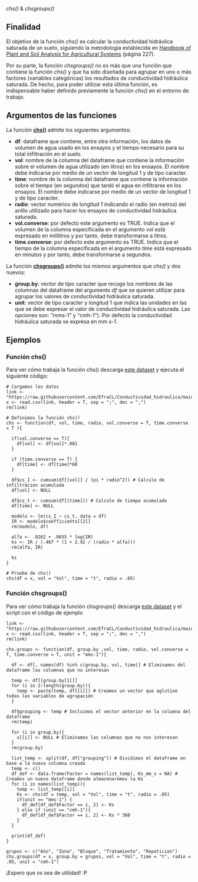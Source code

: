 *chs()* & *chsgroups()*

## Finalidad

El objetivo de la función *chs()* es calcular la conductividad hidráulica saturada de un suelo, siguiendo la metodología establecida en [Handbook of Plant and Soil Analysis for Agricultural Systems](https://zenodo.org/record/2553445) (página 227).

Por su parte, la función *chsgroups()* no es más que una función que contiene la función *chs()* y que ha sido diseñada para agrupar en uno o más factores (variables categóricas) los resultados de conductividad hidráulica saturada. De hecho, para poder utilizar esta última función, es indispensable haber definido previamente la función *chs()* en el entorno de trabajo.

## Argumentos de las funciones

La función [**chs()**](https://github.com/EfraCL/Conductividad_hidraulica/blob/main/Script_chs_chsgroups_functions.R) admite los siguientes argumentos:
- **df**: dataframe que contiene, entre otra información, los datos de volumen de agua usado en los ensayos y el tiempo necesario para su total infiltración en el suelo.
- **vol**: nombre de la columna del dataframe que contiene la información sobre el volumen de agua utilizado (en litros) en los ensayos. El nombre debe indicarse por medio de un vector de longitud 1 y de tipo caracter.
- **time**: nombre de la columna del dataframe que contiene la información sobre el tiempo (en segundos) que tardó el agua en infiltrarse en los ensayos. El nombre debe indicarse por medio de un vector de longitud 1 y de tipo caracter.
- **radio**: vector numérico de longitud 1 indicando el radio (en metros) del anillo utilizado para hacer los ensayos de conductividad hidráulica saturada.
- **vol.converse**: por defecto este argumento es TRUE. Indica que el volumen de la columna especificada en el argumento *vol* está expresado en mililitros y por tanto, debe transformarse a litros.
- **time.converse**: por defecto este argumento es TRUE. Indica que el tiempo de la columna especificada en el argumento *time* está expresado en minutos y por tanto, debe transformarse a segundos.

La función [**chsgroups()**](https://github.com/EfraCL/Conductividad_hidraulica/blob/main/Script_chs_chsgroups_functions.R) admite los mismos argumentos que *chs()* y dos nuevos:
- **group.by**: vector de tipo caracter que recoge los nombres de las columnas del dataframe del argumento *df* que se quieren utilizar para agrupar los valores de conductividad hidráulica saturada.
- **unit**: vector de tipo caracter y longitud 1 que indica las unidades en las que se debe expresar el valor de conductividad hidráulica saturada. Las opciones son: "mms-1" y "cmh-1"). Por defecto la conductividad hidráulica saturada se expresa en mm s-1.

## Ejemplos

### Función chs()
Para ver cómo trabaja la función chs() descarga [este dataset](https://github.com/EfraCL/Conductividad_hidraulica/blob/main/prueba_chs.csv) y ejecuta el siguiente código:

~~~~
# Cargamos los datos
link <- "https://raw.githubusercontent.com/EfraCL/Conductividad_hidraulica/main/prueba_chs.csv"
x <- read.csv(link, header = T, sep = ";", dec = ",")
rm(link)

# Definimos la función chs()
chs <- function(df, vol, time, radio, vol.converse = T, time.converse = T ){
  
  if(vol.converse == T){
    df[vol] <- df[vol]*.001
  } 
  
  if (time.converse == T) {
    df[time] <- df[time]*60
  }
  
  df$cs_I <- cumsum(df[[vol]] / (pi * radio^2)) # Calculo de infiltracion acumulada
  df[vol] <- NULL
  
  df$cs_t <- cumsum(df[[time]]) # Calculo de tiempo acumulado
  df[time] <- NULL
  
  modelo <- lm(cs_I ~ cs_t, data = df)
  IR <- modelo$coefficients[[2]]
  rm(modelo, df)
  
  alfa <- .0262 + .0035 * log(IR)
  ks <- IR / (.467 * (1 + 2.92 / (radio * alfa)))
  rm(alfa, IR)
  
  ks
}

# Prueba de chs()
chs(df = x, vol = "Vol", time = "t", radio = .05)

~~~~

### Función chsgroups()
Para ver cómo trabaja la función chsgroups() descarga [este dataset](https://github.com/EfraCL/Conductividad_hidraulica/blob/main/prueba_chsgroups.csv) y el script con el código de ejemplo

~~~~
link <- "https://raw.githubusercontent.com/EfraCL/Conductividad_hidraulica/main/prueba_chsgroups.csv"
x <- read.csv(link, header = T, sep = ";", dec = ",")
rm(link)

chs.groups <- function(df, group.by ,vol, time, radio, vol.converse = T, time.converse = T, unit = "mms-1"){
  
  df <- df[, names(df) %in% c(group.by, vol, time)] # Eliminamos del dataframe las columnas que no interesan
  
  temp <- df[[group.by[1]]]
  for (i in 2:length(group.by)){
    temp <- paste(temp, df[[i]]) # Creamos un vector que aglutine todas las variables de agrupación
  }
  
  df$grouping <- temp # Incluimos el vector anterior en la columna del dataframe
  rm(temp)
  
  for (i in group.by){
    x[[i]] <- NULL # Eliminamos las columnas que no nos interesan
  }
  rm(group.by)
  
  list_temp <- split(df, df["grouping"]) # Dividimos el dataframe en base a la nueva columna creada
  temp <- c()
  df_def <- data.frame(Factor = names(list_temp), Ks_mm_s = NA) # Creamos un nuevo dataframe donde almacenaremos la Ks
  for (i in names(list_temp)){
    temp <- list_temp[[i]]
    Ks <- chs(df = temp, vol = "Vol", time = "t", radio = .05)
    if(unit == "mms-1") {
      df_def[df_def$Factor == i, 2] <- Ks
    } else if (unit == "cmh-1"){
      df_def[df_def$Factor == i, 2] <- Ks * 360
    }
  }
  
  print(df_def)
}

grupos <- c("Año", "Zona", "Bloque", "Tratamiento", "Repeticion")
chs.groups(df = x, group.by = grupos, vol = "Vol", time = "t", radio = .05, unit = "cmh-1")
~~~~


¡Espero que os sea de utilidad! :P
